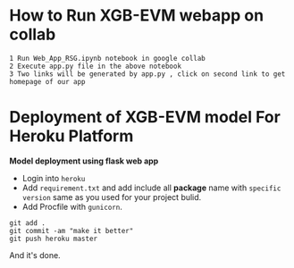 # How to Run XGB-EVM webapp on collab

```
1 Run Web_App_RSG.ipynb notebook in google collab
2 Execute app.py file in the above notebook
3 Two links will be generated by app.py , click on second link to get homepage of our app
```



# Deployment of XGB-EVM model For Heroku Platform


**Model deployment using flask web app**

- Login into `heroku`
- Add `requirement.txt` and add include all **package** name with `specific version` same as you used for your project bulid.
- Add Procfile with `gunicorn`.

```
git add . 
git commit -am "make it better"
git push heroku master

```
And it's done.



